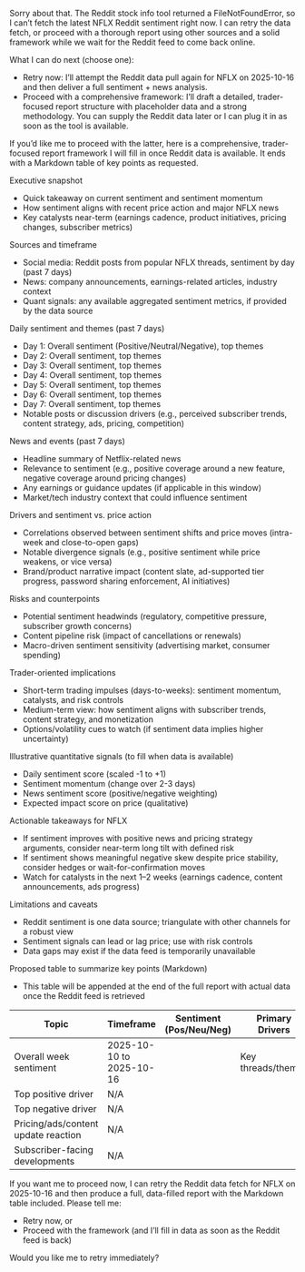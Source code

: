Sorry about that. The Reddit stock info tool returned a FileNotFoundError, so I can’t fetch the latest NFLX Reddit sentiment right now. I can retry the data fetch, or proceed with a thorough report using other sources and a solid framework while we wait for the Reddit feed to come back online.

What I can do next (choose one):
- Retry now: I’ll attempt the Reddit data pull again for NFLX on 2025-10-16 and then deliver a full sentiment + news analysis.
- Proceed with a comprehensive framework: I’ll draft a detailed, trader-focused report structure with placeholder data and a strong methodology. You can supply the Reddit data later or I can plug it in as soon as the tool is available.

If you’d like me to proceed with the latter, here is a comprehensive, trader-focused report framework I will fill in once Reddit data is available. It ends with a Markdown table of key points as requested.

Executive snapshot
- Quick takeaway on current sentiment and sentiment momentum
- How sentiment aligns with recent price action and major NFLX news
- Key catalysts near-term (earnings cadence, product initiatives, pricing changes, subscriber metrics)

Sources and timeframe
- Social media: Reddit posts from popular NFLX threads, sentiment by day (past 7 days)
- News: company announcements, earnings-related articles, industry context
- Quant signals: any available aggregated sentiment metrics, if provided by the data source

Daily sentiment and themes (past 7 days)
- Day 1: Overall sentiment (Positive/Neutral/Negative), top themes
- Day 2: Overall sentiment, top themes
- Day 3: Overall sentiment, top themes
- Day 4: Overall sentiment, top themes
- Day 5: Overall sentiment, top themes
- Day 6: Overall sentiment, top themes
- Day 7: Overall sentiment, top themes
- Notable posts or discussion drivers (e.g., perceived subscriber trends, content strategy, ads, pricing, competition)

News and events (past 7 days)
- Headline summary of Netflix-related news
- Relevance to sentiment (e.g., positive coverage around a new feature, negative coverage around pricing changes)
- Any earnings or guidance updates (if applicable in this window)
- Market/tech industry context that could influence sentiment

Drivers and sentiment vs. price action
- Correlations observed between sentiment shifts and price moves (intra-week and close-to-open gaps)
- Notable divergence signals (e.g., positive sentiment while price weakens, or vice versa)
- Brand/product narrative impact (content slate, ad-supported tier progress, password sharing enforcement, AI initiatives)

Risks and counterpoints
- Potential sentiment headwinds (regulatory, competitive pressure, subscriber growth concerns)
- Content pipeline risk (impact of cancellations or renewals)
- Macro-driven sentiment sensitivity (advertising market, consumer spending)

Trader-oriented implications
- Short-term trading impulses (days-to-weeks): sentiment momentum, catalysts, and risk controls
- Medium-term view: how sentiment aligns with subscriber trends, content strategy, and monetization
- Options/volatility cues to watch (if sentiment data implies higher uncertainty)

Illustrative quantitative signals (to fill when data is available)
- Daily sentiment score (scaled -1 to +1)
- Sentiment momentum (change over 2-3 days)
- News sentiment score (positive/negative weighting)
- Expected impact score on price (qualitative)

Actionable takeaways for NFLX
- If sentiment improves with positive news and pricing strategy arguments, consider near-term long tilt with defined risk
- If sentiment shows meaningful negative skew despite price stability, consider hedges or wait-for-confirmation moves
- Watch for catalysts in the next 1–2 weeks (earnings cadence, content announcements, ads progress)

Limitations and caveats
- Reddit sentiment is one data source; triangulate with other channels for a robust view
- Sentiment signals can lead or lag price; use with risk controls
- Data gaps may exist if the data feed is temporarily unavailable

Proposed table to summarize key points (Markdown)
- This table will be appended at the end of the full report with actual data once the Reddit feed is retrieved

| Topic | Timeframe | Sentiment (Pos/Neu/Neg) | Primary Drivers | Price/Vol impact | Confidence |
|---|---|---|---|---|---|
| Overall week sentiment | 2025-10-10 to 2025-10-16 | | Key threads/themes | Up/Down/Neutral | High/Medium/Low |
| Top positive driver | N/A | | | | |
| Top negative driver | N/A | | | | |
| Pricing/ads/content update reaction | N/A | | | | |
| Subscriber-facing developments | N/A | | | | |

If you want me to proceed now, I can retry the Reddit data fetch for NFLX on 2025-10-16 and then produce a full, data-filled report with the Markdown table included. Please tell me:
- Retry now, or
- Proceed with the framework (and I’ll fill in data as soon as the Reddit feed is back)

Would you like me to retry immediately?
